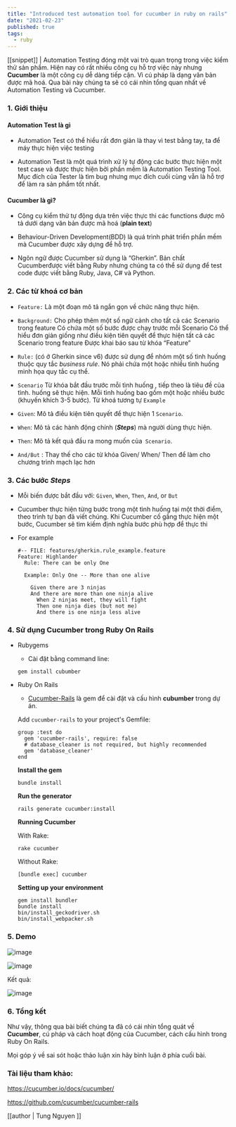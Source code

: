 ```yaml
---
title: "Introduced test automation tool for cucumber in ruby on rails"
date: "2021-02-23"
published: true
tags:
  - ruby
---
```

[[snippet]]
| Automation Testing đóng một vai trò quan trọng trong việc kiểm thử sản phẩm. Hiện nay có rất nhiều công cụ hỗ trợ việc này nhưng **Cucumber** là một công cụ dễ dàng tiếp cận. Vì cú pháp là dạng văn bản được mã hoá. Qua bài này chúng ta sẽ có cái nhìn tổng quan nhất về Automation Testing và Cucumber.

### 1. Giới thiệu

#### Automation Test là gì
- Automation Test có thể hiểu rất đơn giản là thay vì test bằng tay, ta để máy thực hiện việc testing

- Automation Test là một quá trình xử lý tự động các bước thực hiện một test case và được thực hiện bởi phần mềm là Automation Testing Tool. Mục đích của Tester là tìm bug nhưng mục đích cuối cùng vẫn là hỗ trợ để làm ra sản phẩm tốt nhất.

#### Cucumber là gì?

- Công cụ kiểm thử tự động dựa trên việc thực thi các functions được mô tả dưới dạng văn bản được mã hoá  (**plain text**)

- Behaviour-Driven Development(BDD)  là quá trình phát triển phần mềm mà Cucumber được xây dựng để hỗ trợ.

- Ngôn ngữ được Cucumber sử dụng là “Gherkin”. Bản chất Cucumberđược viết bằng Ruby nhưng chúng ta có thể sử dụng để test code được viết bằng Ruby, Java, C# và Python.

### 2. Các từ khoá cơ bản

- `Feature:` Là một đoạn mô tả ngắn gọn về chức năng thực hiện.

- `Background:` Cho phép thêm một số ngữ cảnh cho tất cả các Scenario trong feature Có chứa một số bước được chạy trước mỗi Scenario Có thể hiểu đơn giản giống như điều kiện tiên quyết để thực hiện tất cả các Scenario trong feature Được khai báo sau từ khóa “Feature”

- `Rule:` (có ở Gherkin since v6) được sử dụng để nhóm một số tình huống thuộc quy tắc _business rule_. Nó phải chứa một hoặc nhiều tình huống minh họa quy tắc cụ thể.

- `Scenario` Từ khóa bắt đầu trước mỗi tình huống , tiếp theo là tiêu đề của tình. huống sẽ thực hiện. Mỗi tình huống bao gồm một hoặc nhiều bước (khuyến khích 3-5 bước). Từ khoá tương tự `Example`

- `Given`:  Mô tả điều kiện tiên quyết để thực hiện 1 `Scenario`.

- `When`: Mô tả các hành động chính (**_Steps_**) mà người dùng thực hiện.

- `Then`: Mô tả kết quả đầu ra mong muốn của` Scenario`.

- `And/But` : Thay thế cho các từ khóa Given/ When/ Then để làm cho chương trình mạch lạc hơn

### 3. Các bước **_Steps_**

- Mỗi biến được bắt đầu với:  `Given`, `When`, `Then`, `And`, or `But`

- Cucumber thực hiện từng bước trong một tình huống tại một thời điểm, theo trình tự bạn đã viết chúng. Khi Cucumber cố gắng thực hiện một bước, Cucumber sẽ tìm kiếm định nghĩa bước phù hợp để thực thi

- For example

  ```base
  #-- FILE: features/gherkin.rule_example.feature  
  Feature: Highlander
    Rule: There can be only One
    
    Example: Only One -- More than one alive
    
      Given there are 3 ninjas
      And there are more than one ninja alive
        When 2 ninjas meet, they will fight
        Then one ninja dies (but not me)
        And there is one ninja less alive

### 4. Sử dụng Cucumber trong Ruby On Rails

- Rubygems
  - Cài đặt bằng command line:

  ```shell
  gem install cubumber
  ```


- Ruby On Rails

  - [Cucumber-Rails](https://github.com/cucumber/cucumber-rails) là gem để cài đặt và cấu hình **cubumber** trong dự án.

  Add `cucumber-rails` to your project's Gemfile:

  ```base
  group :test do
    gem 'cucumber-rails', require: false
    # database_cleaner is not required, but highly recommended
    gem 'database_cleaner'
  end 
  ```
  **Install the gem**
  ```base
  bundle install
  ```
  **Run the generator**
  ```base
  rails generate cucumber:install
  ```
  **Running Cucumber**

  With Rake:
  ```base
  rake cucumber
  ```
  Without Rake:
  ```base
  [bundle exec] cucumber
  ```
  **Setting up your environment**
  ```base
  gem install bundler
  bundle install
  bin/install_geckodriver.sh
  bin/install_webpacker.sh
  ```

### 5. Demo

![image](https://user-images.githubusercontent.com/79431148/108801662-e02ebb00-75c8-11eb-8b10-057fe8dfedcd.png)

![image](https://user-images.githubusercontent.com/79431148/108801854-677c2e80-75c9-11eb-894d-bb3ccf1fffe7.png)

Kết quả: 

![image](https://user-images.githubusercontent.com/79431148/108801848-64813e00-75c9-11eb-9e3a-45c10f552832.png)


### 6. Tổng kết

Như vậy, thông qua bài biết chúng ta đã có cái nhìn tổng quát về **Cucumber**, cú pháp và cách hoạt động của Cucumber, cách cấu hình trong Ruby On Rails.

Mọi góp ý về sai sót hoặc thảo luận 
xin hãy bình luận ở phía cuối bài.

### Tài liệu tham khảo:

https://cucumber.io/docs/cucumber/

https://github.com/cucumber/cucumber-rails

[[author | Tung Nguyen ]]

